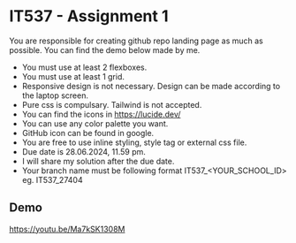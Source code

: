 
# IT537 - Assignment 1

You are responsible for creating github repo landing page as much as possible. You can find the demo below made by me.

- You must use at least 2 flexboxes.
- You must use at least 1 grid.
- Responsive design is not necessary. Design can be made according to the laptop screen.
- Pure css is compulsary. Tailwind is not accepted.
- You can find the icons in https://lucide.dev/
- You can use any color palette you want.
- GitHub icon can be found in google.
- You are free to use inline styling, style tag or external css file.
- Due date is 28.06.2024, 11.59 pm.
- I will share my solution after the due date.
- Your branch name must be following format IT537_<YOUR_SCHOOL_ID> eg. IT537_27404


## Demo

https://youtu.be/Ma7kSK1308M
